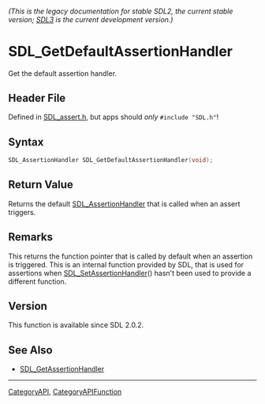 ###### (This is the legacy documentation for stable SDL2, the current stable version; [SDL3](https://wiki.libsdl.org/SDL3/) is the current development version.)
# SDL_GetDefaultAssertionHandler

Get the default assertion handler.

## Header File

Defined in [SDL_assert.h](https://github.com/libsdl-org/SDL/blob/SDL2/include/SDL_assert.h), but apps should _only_ `#include "SDL.h"`!

## Syntax

```c
SDL_AssertionHandler SDL_GetDefaultAssertionHandler(void);

```

## Return Value

Returns the default [SDL_AssertionHandler](SDL_AssertionHandler) that is
called when an assert triggers.

## Remarks

This returns the function pointer that is called by default when an
assertion is triggered. This is an internal function provided by SDL, that
is used for assertions when
[SDL_SetAssertionHandler](SDL_SetAssertionHandler)() hasn't been used to
provide a different function.

## Version

This function is available since SDL 2.0.2.

## See Also

* [SDL_GetAssertionHandler](SDL_GetAssertionHandler)

----
[CategoryAPI](CategoryAPI), [CategoryAPIFunction](CategoryAPIFunction)

